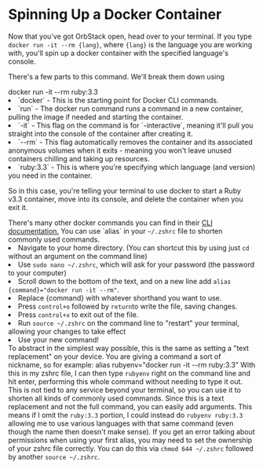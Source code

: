 # Spinning Up a Docker Container
<p>
    Now that you've got OrbStack open, head over to your terminal. If you type <code>docker run -it --rm {lang}</code>, where <code>{lang}</code> is the language you are working with,
    you'll spin up a docker container with the specified language's console.</p>
<p>
    There's a few parts to this command. We'll break them down using 
</p>
<code-block lang="docker">
    docker run -it --rm ruby:3.3
</code-block>
<list type="bullet">
    <li>`docker` - This is the starting point for Docker CLI commands.</li>
    <li>`run` - The docker run command runs a command in a new container, pulling the image if needed and starting the container.</li>
    <li>`-it` - This flag on the command is for `-interactive`, meaning it'll pull you straight into the console of the container after creating it.</li>
    <li>`--rm` - This flag automatically removes the container and its associated anonymous volumes when it exits - meaning you won't leave unused containers chilling and taking up resources.</li>
    <li>`ruby:3.3` - This is where you're specifying which language (and version) you need in the container.</li>
</list>
<p>
    So in this case, you're telling your terminal to use docker to start a Ruby v3.3 container, move into its console, and delete the container when you exit it.
</p>
<tip>There's many other docker commands you can find in their <a href="https://docs.docker.com/reference/cli/docker/">CLI documentation.</a></tip>

<chapter title="Bonus Tip: `alias`" id="alias" collapsible="true">
    You can use `alias` in your <code>~/.zshrc</code> file to shorten commonly used commands.
    <list type="decimal">
        <li>Navigate to your home directory. (You can shortcut this by using just <code>cd</code> without an argument on the command line)</li>
        <li>Use <code>sudo nano ~/.zshrc</code>, which will ask for your password (the password to your computer)</li>
        <li>Scroll down to the bottom of the text, and on a new line add <code>alias {command}="docker run -it --rm"</code>.</li>
        <li>Replace {command} with whatever shorthand you want to use.</li>
        <li>Press <code>control+o</code> followed by <code>return</code>to write the file, saving changes.</li>
        <li>Press <code>control+x</code> to exit out of the file.</li>
        <li>Run <code>source ~/.zshrc</code> on the command line to "restart" your terminal, allowing your changes to take effect</li>
        <li>Use your new command!</li>    
    </list>
    To abstract in the simplest way possible, this is the same as setting a "text replacement" on your device. You are giving a command a sort of nickname, so for example:
    <code-block>alias rubyenv="docker run -it --rm ruby:3.3"</code-block>
    With this in my zshrc file, I can then type <code>rubyenv</code> right on the command line and hit enter, performing this whole command without needing to type it out.
    This is not tied to any service beyond your terminal, so you can use it to shorten all kinds of commonly used commands.
    <tip>
        Since this is a text replacement and not the full command, you can easily add arguments. This means if I omit the <code>ruby:3.3</code> portion, I could instead do <code>rubyenv ruby:3.3</code>
        allowing me to use various languages with that same command (even though the name then doesn't make sense).
    </tip>
    <warning>
        If you get an error talking about permissions when using your first alias, you may need to set the ownership of your zshrc file correctly. You can do this via 
        <code>chmod 644 ~/.zshrc</code> followed by another <code>source ~/.zshrc</code>.
    </warning>
</chapter>

